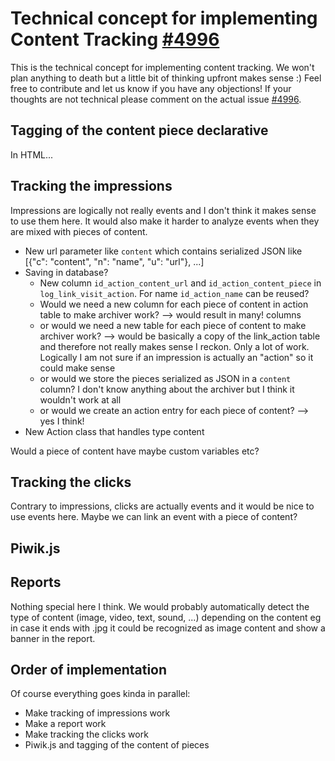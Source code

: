 # Technical concept for implementing Content Tracking [#4996](#4996)

This is the technical concept for implementing content tracking. We won't plan anything to death but a little bit of thinking upfront makes sense :) Feel free to contribute and let us know if you have any objections! If your thoughts are not technical please comment on the actual issue [#4996](#4996).

## Tagging of the content piece declarative
In HTML...

## Tracking the impressions
Impressions are logically not really events and I don't think it makes sense to use them here. It would also make it harder to analyze events when they are mixed with pieces of content.

* New url parameter like `content` which contains serialized JSON like 
  [{"c": "content", "n": "name", "u": "url"}, ...]
* Saving in database?
  * New column `id_action_content_url` and `id_action_content_piece` in `log_link_visit_action`. For name `id_action_name` can be reused?
  * Would we need a new column for each piece of content in action table to make archiver work? --> would result in many! columns
  * or would we need a new table for each piece of content to make archiver work? --> would be basically a copy of the link_action table and therefore not really makes sense I reckon. Only a lot of work. Logically I am not sure if an impression is actually an "action" so it could make sense
  * or would we store the pieces serialized as JSON in a `content` column? I don't know anything about the archiver but I think it wouldn't work at all
  * or would we create an action entry for each piece of content? --> yes I think! 
* New Action class that handles type content

Would a piece of content have maybe custom variables etc?

## Tracking the clicks
Contrary to impressions, clicks are actually events and it would be nice to use events here. Maybe we can link an event with a piece of content?

## Piwik.js


## Reports
Nothing special here I think. We would probably automatically detect the type of content (image, video, text, sound, ...) depending on the content eg in case it ends with .jpg it could be recognized as image content and show a banner in the report.


## Order of implementation
Of course everything goes kinda in parallel:

* Make tracking of impressions work
* Make a report work
* Make tracking the clicks work
* Piwik.js and tagging of the content of pieces